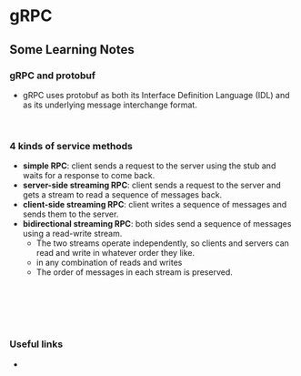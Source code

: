 #  gRPC


## Some Learning Notes ##

### gRPC and protobuf ###
* gRPC uses protobuf as both its Interface Definition Language (IDL) and as its underlying message interchange format. 

&nbsp;

### 4 kinds of service methods ###
* **simple RPC**: client sends a request to the server using the stub and waits for a response to come back. 
* **server-side streaming RPC**: client sends a request to the server and gets a stream to read a sequence of messages back.
* **client-side streaming RPC**: client writes a sequence of messages and sends them to the server. 
* **bidirectional streaming RPC**: both sides send a sequence of messages using a read-write stream.   
  * The two streams operate independently, so clients and servers can read and write in whatever order they like. 
  * in any combination of reads and writes
  * The order of messages in each stream is preserved.


&nbsp;


&nbsp;
----
### Useful links ###
* []()
